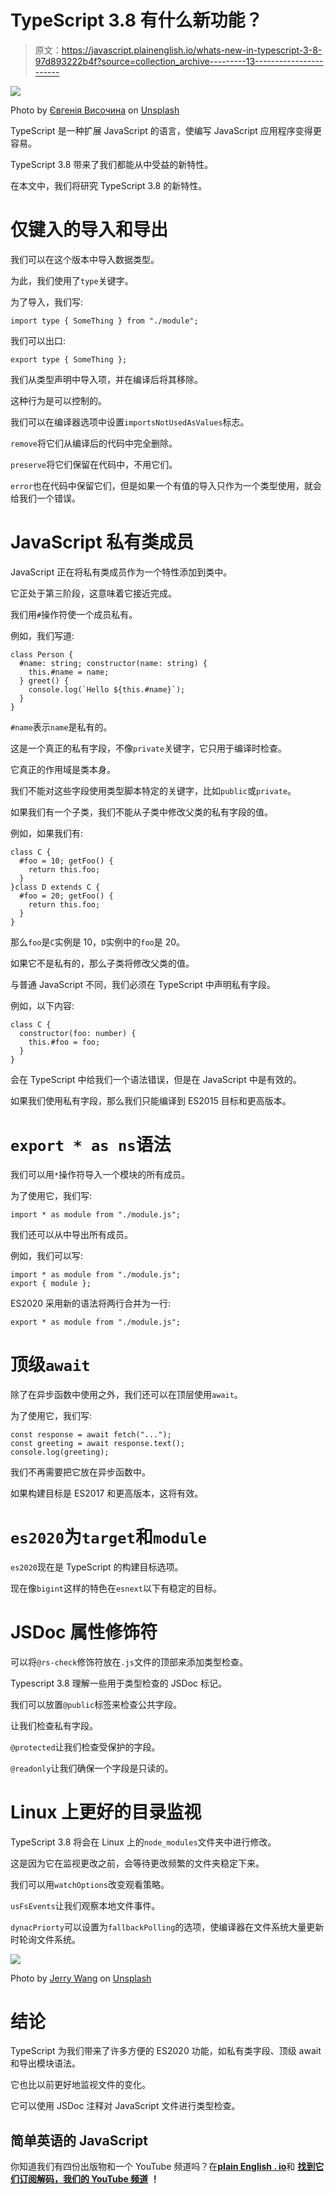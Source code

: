 # TypeScript 3.8 有什么新功能？

> 原文：<https://javascript.plainenglish.io/whats-new-in-typescript-3-8-97d893222b4f?source=collection_archive---------13----------------------->

![](img/dfa1e47428c6c82ba2628d90d3bbb462.png)

Photo by [Євгенія Височина](https://unsplash.com/@eugenivy_reserv?utm_source=medium&utm_medium=referral) on [Unsplash](https://unsplash.com?utm_source=medium&utm_medium=referral)

TypeScript 是一种扩展 JavaScript 的语言，使编写 JavaScript 应用程序变得更容易。

TypeScript 3.8 带来了我们都能从中受益的新特性。

在本文中，我们将研究 TypeScript 3.8 的新特性。

# 仅键入的导入和导出

我们可以在这个版本中导入数据类型。

为此，我们使用了`type`关键字。

为了导入，我们写:

```
import type { SomeThing } from "./module";
```

我们可以出口:

```
export type { SomeThing };
```

我们从类型声明中导入项，并在编译后将其移除。

这种行为是可以控制的。

我们可以在编译器选项中设置`importsNotUsedAsValues`标志。

`remove`将它们从编译后的代码中完全删除。

`preserve`将它们保留在代码中，不用它们。

`error`也在代码中保留它们，但是如果一个有值的导入只作为一个类型使用，就会给我们一个错误。

# JavaScript 私有类成员

JavaScript 正在将私有类成员作为一个特性添加到类中。

它正处于第三阶段，这意味着它接近完成。

我们用`#`操作符使一个成员私有。

例如，我们写道:

```
class Person {
  #name: string; constructor(name: string) {
    this.#name = name;
  } greet() {
    console.log(`Hello ${this.#name}`);
  }
}
```

`#name`表示`name`是私有的。

这是一个真正的私有字段，不像`private`关键字，它只用于编译时检查。

它真正的作用域是类本身。

我们不能对这些字段使用类型脚本特定的关键字，比如`public`或`private`。

如果我们有一个子类，我们不能从子类中修改父类的私有字段的值。

例如，如果我们有:

```
class C {
  #foo = 10; getFoo() {
    return this.foo;
  }
}class D extends C {
  #foo = 20; getFoo() {
    return this.foo;
  }
}
```

那么`foo`是`C`实例是 10，`D`实例中的`foo`是 20。

如果它不是私有的，那么子类将修改父类的值。

与普通 JavaScript 不同，我们必须在 TypeScript 中声明私有字段。

例如，以下内容:

```
class C {
  constructor(foo: number) {
    this.#foo = foo;
  }
}
```

会在 TypeScript 中给我们一个语法错误，但是在 JavaScript 中是有效的。

如果我们使用私有字段，那么我们只能编译到 ES2015 目标和更高版本。

# `export * as ns`语法

我们可以用`*`操作符导入一个模块的所有成员。

为了使用它，我们写:

```
import * as module from "./module.js";
```

我们还可以从中导出所有成员。

例如，我们可以写:

```
import * as module from "./module.js";
export { module };
```

ES2020 采用新的语法将两行合并为一行:

```
export * as module from "./module.js";
```

# 顶级`await`

除了在异步函数中使用之外，我们还可以在顶层使用`await`。

为了使用它，我们写:

```
const response = await fetch("...");
const greeting = await response.text();
console.log(greeting);
```

我们不再需要把它放在异步函数中。

如果构建目标是 ES2017 和更高版本，这将有效。

# `es2020`为`target`和`module`

`es2020`现在是 TypeScript 的构建目标选项。

现在像`bigint`这样的特色在`esnext`以下有稳定的目标。

# JSDoc 属性修饰符

可以将`@rs-check`修饰符放在`.js`文件的顶部来添加类型检查。

Typescript 3.8 理解一些用于类型检查的 JSDoc 标记。

我们可以放置`@public`标签来检查公共字段。

让我们检查私有字段。

`@protected`让我们检查受保护的字段。

`@readonly`让我们确保一个字段是只读的。

# Linux 上更好的目录监视

TypeScript 3.8 将会在 Linux 上的`node_modules`文件夹中进行修改。

这是因为它在监视更改之前，会等待更改频繁的文件夹稳定下来。

我们可以用`watchOptions`改变观看策略。

`usFsEvents`让我们观察本地文件事件。

`dynacPriorty`可以设置为`fallbackPolling`的选项，使编译器在文件系统大量更新时轮询文件系统。

![](img/bd56a2bfa0ccadaf1b9e5672b74ed576.png)

Photo by [Jerry Wang](https://unsplash.com/@jerry_318?utm_source=medium&utm_medium=referral) on [Unsplash](https://unsplash.com?utm_source=medium&utm_medium=referral)

# 结论

TypeScript 为我们带来了许多方便的 ES2020 功能，如私有类字段、顶级 await 和导出模块语法。

它也比以前更好地监视文件的变化。

它可以使用 JSDoc 注释对 JavaScript 文件进行类型检查。

## **简单英语的 JavaScript**

你知道我们有四份出版物和一个 YouTube 频道吗？在[**plain English . io**](https://plainenglish.io/)和 [**找到它们订阅解码，我们的 YouTube 频道**](https://www.youtube.com/channel/UCtipWUghju290NWcn8jhyAw) **！**